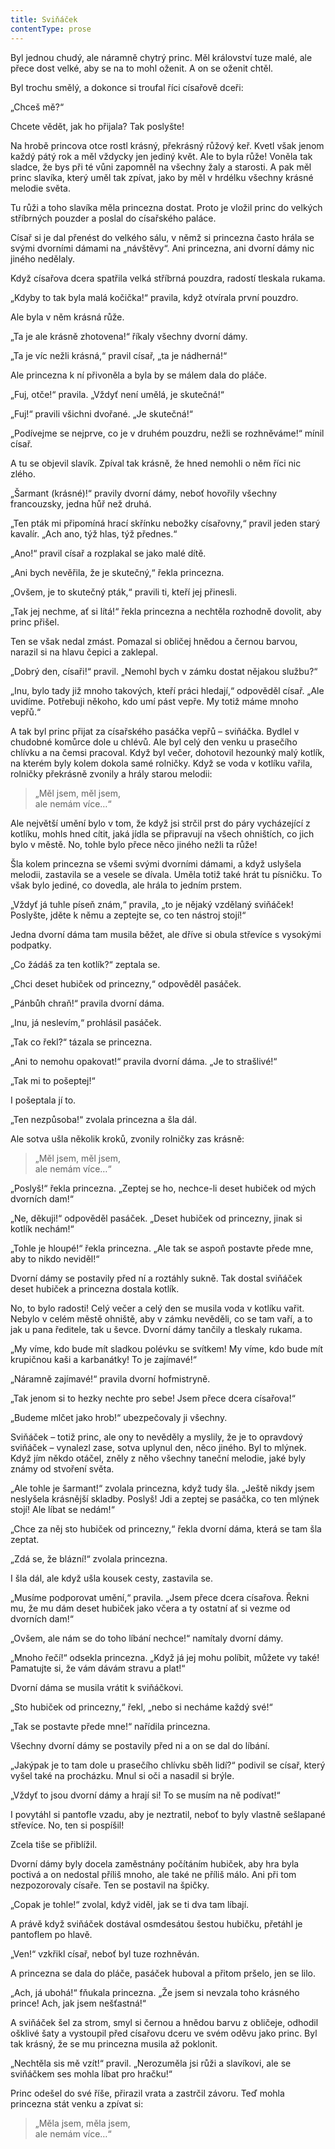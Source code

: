 ```yaml
---
title: Sviňáček
contentType: prose
---
```


<section>

Byl jednou chudý, ale náramně chytrý princ. Měl království tuze malé, ale přece dost velké, aby se na to mohl oženit. A on se oženit chtěl.

Byl trochu smělý, a dokonce si troufal říci císařově dceři:

„Chceš mě?“

Chcete vědět, jak ho přijala? Tak poslyšte!

Na hrobě princova otce rostl krásný, překrásný růžový keř. Kvetl však jenom každý pátý rok a měl vždycky jen jediný květ. Ale to byla růže! Voněla tak sladce, že bys při té vůni zapomněl na všechny žaly a starosti. A pak měl princ slavíka, který uměl tak zpívat, jako by měl v hrdélku všechny krásné melodie světa.

Tu růži a toho slavíka měla princezna dostat. Proto je vložil princ do velkých stříbrných pouzder a poslal do císařského paláce.

Císař si je dal přenést do velkého sálu, v němž si princezna často hrála se svými dvorními dámami na „návštěvy“. Ani princezna, ani dvorní dámy nic jiného nedělaly.

Když císařova dcera spatřila velká stříbrná pouzdra, radostí tleskala rukama.

„Kdyby to tak byla malá kočička!“ pravila, když otvírala první pouzdro.

Ale byla v něm krásná růže.

„Ta je ale krásně zhotovena!“ říkaly všechny dvorní dámy.

„Ta je víc nežli krásná,“ pravil císař, „ta je nádherná!“

Ale princezna k ní přivoněla a byla by se málem dala do pláče.

„Fuj, otče!“ pravila. „Vždyť není umělá, je skutečná!“

„Fuj!“ pravili všichni dvořané. „Je skutečná!“

„Podívejme se nejprve, co je v druhém pouzdru, nežli se rozhněváme!“ mínil císař.

A tu se objevil slavík. Zpíval tak krásně, že hned nemohli o něm říci nic zlého.

„Šarmant (krásné)!“ pravily dvorní dámy, neboť hovořily všechny francouzsky, jedna hůř než druhá.

„Ten pták mi připomíná hrací skřínku nebožky císařovny,“ pravil jeden starý kavalír. „Ach ano, týž hlas, týž přednes.“

„Ano!“ pravil císař a rozplakal se jako malé dítě.

„Ani bych nevěřila, že je skutečný,“ řekla princezna.

„Ovšem, je to skutečný pták,“ pravili ti, kteří jej přinesli.

„Tak jej nechme, ať si lítá!“ řekla princezna a nechtěla rozhodně dovolit, aby princ přišel.

Ten se však nedal zmást. Pomazal si obličej hnědou a černou barvou, narazil si na hlavu čepici a zaklepal.

„Dobrý den, císaři!“ pravil. „Nemohl bych v zámku dostat nějakou službu?“

„Inu, bylo tady již mnoho takových, kteří práci hledají,“ odpověděl císař. „Ale uvidíme. Potřebuji někoho, kdo umí pást vepře. My totiž máme mnoho vepřů.“

A tak byl princ přijat za císařského pasáčka vepřů – sviňáčka. Bydlel v chudobné komůrce dole u chlévů. Ale byl celý den venku u prasečího chlívku a na čemsi pracoval. Když byl večer, dohotovil hezounký malý kotlík, na kterém byly kolem dokola samé rolničky. Když se voda v kotlíku vařila, rolničky překrásně zvonily a hrály starou melodii:

> „Měl jsem, měl jsem,  
> ale nemám více…“

Ale největší umění bylo v tom, že když jsi strčil prst do páry vycházející z kotlíku, mohls hned cítit, jaká jídla se připravují na všech ohništích, co jich bylo v městě. No, tohle bylo přece něco jiného nežli ta růže!

Šla kolem princezna se všemi svými dvorními dámami, a když uslyšela melodii, zastavila se a vesele se dívala. Uměla totiž také hrát tu písničku. To však bylo jediné, co dovedla, ale hrála to jedním prstem.

„Vždyť já tuhle píseň znám,“ pravila, „to je nějaký vzdělaný sviňáček! Poslyšte, jděte k němu a zeptejte se, co ten nástroj stojí!“

Jedna dvorní dáma tam musila běžet, ale dříve si obula střevíce s vysokými podpatky.

„Co žádáš za ten kotlík?“ zeptala se.

„Chci deset hubiček od princezny,“ odpověděl pasáček.

„Pánbůh chraň!“ pravila dvorní dáma.

„Inu, já neslevím,“ prohlásil pasáček.

„Tak co řekl?“ tázala se princezna.

„Ani to nemohu opakovat!“ pravila dvorní dáma. „Je to strašlivé!“

„Tak mi to pošeptej!“

I pošeptala jí to.

„Ten nezpůsoba!“ zvolala princezna a šla dál.

Ale sotva ušla několik kroků, zvonily rolničky zas krásně:

> „Měl jsem, měl jsem,  
> ale nemám více…“

„Poslyš!“ řekla princezna. „Zeptej se ho, nechce-li deset hubiček od mých dvorních dam!“

„Ne, děkuji!“ odpověděl pasáček. „Deset hubiček od princezny, jinak si kotlík nechám!“

„Tohle je hloupé!“ řekla princezna. „Ale tak se aspoň postavte přede mne, aby to nikdo neviděl!“

Dvorní dámy se postavily před ní a roztáhly sukně. Tak dostal sviňáček deset hubiček a princezna dostala kotlík.

No, to bylo radosti! Celý večer a celý den se musila voda v kotlíku vařit. Nebylo v celém městě ohniště, aby v zámku nevěděli, co se tam vaří, a to jak u pana ředitele, tak u ševce. Dvorní dámy tančily a tleskaly rukama.

„My víme, kdo bude mít sladkou polévku se svítkem! My víme, kdo bude mít krupičnou kaši a karbanátky! To je zajímavé!“

„Náramně zajímavé!“ pravila dvorní hofmistryně.

„Tak jenom si to hezky nechte pro sebe! Jsem přece dcera císařova!“

„Budeme mlčet jako hrob!“ ubezpečovaly ji všechny.

Sviňáček – totiž princ, ale ony to nevěděly a myslily, že je to opravdový sviňáček – vynalezl zase, sotva uplynul den, něco jiného. Byl to mlýnek. Když jím někdo otáčel, zněly z něho všechny taneční melodie, jaké byly známy od stvoření světa.

„Ale tohle je šarmant!“ zvolala princezna, když tudy šla. „Ještě nikdy jsem neslyšela krásnější skladby. Poslyš! Jdi a zeptej se pasáčka, co ten mlýnek stojí! Ale líbat se nedám!“

„Chce za něj sto hubiček od princezny,“ řekla dvorní dáma, která se tam šla zeptat.

„Zdá se, že blázní!“ zvolala princezna.

I šla dál, ale když ušla kousek cesty, zastavila se.

„Musíme podporovat umění,“ pravila. „Jsem přece dcera císařova. Řekni mu, že mu dám deset hubiček jako včera a ty ostatní ať si vezme od dvorních dam!“

„Ovšem, ale nám se do toho líbání nechce!“ namítaly dvorní dámy.

„Mnoho řečí!“ odsekla princezna. „Když já jej mohu políbit, můžete vy také! Pamatujte si, že vám dávám stravu a plat!“

Dvorní dáma se musila vrátit k sviňáčkovi.

„Sto hubiček od princezny,“ řekl, „nebo si necháme každý své!“

„Tak se postavte přede mne!“ nařídila princezna.

Všechny dvorní dámy se postavily před ni a on se dal do líbání.

„Jakýpak je to tam dole u prasečího chlívku sběh lidí?“ podivil se císař, který vyšel také na procházku. Mnul si oči a nasadil si brýle.

„Vždyť to jsou dvorní dámy a hrají si! To se musím na ně podívat!“

I povytáhl si pantofle vzadu, aby je neztratil, neboť to byly vlastně sešlapané střevíce. No, ten si pospíšil!

Zcela tiše se přiblížil.

Dvorní dámy byly docela zaměstnány počítáním hubiček, aby hra byla poctivá a on nedostal příliš mnoho, ale také ne příliš málo. Ani při tom nezpozorovaly císaře. Ten se postavil na špičky.

„Copak je tohle!“ zvolal, když viděl, jak se ti dva tam líbají.

A právě když sviňáček dostával osmdesátou šestou hubičku, přetáhl je pantoflem po hlavě.

„Ven!“ vzkřikl císař, neboť byl tuze rozhněván.

A princezna se dala do pláče, pasáček huboval a přitom pršelo, jen se lilo.

„Ach, já ubohá!“ fňukala princezna. „Že jsem si nevzala toho krásného prince! Ach, jak jsem nešťastná!“

A sviňáček šel za strom, smyl si černou a hnědou barvu z obličeje, odhodil ošklivé šaty a vystoupil před císařovu dceru ve svém oděvu jako princ. Byl tak krásný, že se mu princezna musila až poklonit.

„Nechtěla sis mě vzít!“ pravil. „Nerozuměla jsi růži a slavíkovi, ale se sviňáčkem ses mohla líbat pro hračku!“

Princ odešel do své říše, přirazil vrata a zastrčil závoru. Teď mohla princezna stát venku a zpívat si:

> „Měla jsem, měla jsem,  
> ale nemám více…“

</section>

[^1]: _hindská_ – indická

[^2]: _Etna_ – sopka na Sicílii

[^3]: _Vesuv_ – sopka v jižní Itálii, nedaleko města Neapole

[^4]: _brslenky_ – kožené selské kalhoty

[^5]: _dryády_ – sluly ve starověkém bájesloví víly, jejichž život úzce souvisel se životem stromů

[^6]: _Frederigsberg_ je předměstí Kodaně; vyniká výstavností

[^7]: _červená vlajka s bílým křížem_ – vlajka království dánského

[^8]: _Ezop_ – nejproslulejší skladatel bajek, Řek, který žil v 6. stol. před n. l.

[^9]: _Sokrates_ – slavný řecký filozof z 5. stol. před n. l.
